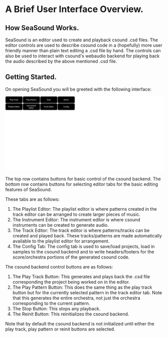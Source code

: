 # A Brief User Interface Overview.
## How SeaSound Works.

SeaSound is an editor used to create and playback csound .csd files. The editor controls are used to describe csound code in a (hopefully) more user friendly manner than plain text editing a .csd file by hand. The controls can also be used to interact with csound's webaudio backend for playing back the audio described by the above mentioned .csd file.

## Getting Started.

On opening SeaSound you will be greeted with the following interface:

![](./01_IMAGES/01_STARTING_IMAGE.png)

The top row contains buttons for basic control of the csound backend. The bottom row contains buttons for selecting editor tabs for the basic editing features of SeaSound.

These tabs are as follows:

1. The Playlist Editor: The playlist editor is where patterns created in the track editor can be arranged to create larger pieces of music.
2. The Instrument Editor: The instrument editor is where csound instruments can be created to generate audio.
3. The Track Editor: The track editor is where patterns/tracks can be created and played back. These tracks/patterns are made automatically available to the playlist editor for arrangement.
4. The Config Tab: The config tab is used to save/load projects, load in samples to the csound backend and to write headers/footers for the score/orchestra portions of the generated csound code.

The csound backend control buttons are as follows:

1. The Play Track Button: This generates and plays back the .csd file corresponding the project being worked on in the editor.
2. The Play Pattern Button: This does the same thing as the play track button but for the currently selected pattern in the track editor tab. Note that this generates the entire orchestra, not just the orchestra corresponding to the current pattern.
1. The Stop Button: This stops any playback.
1. The Reinit Button: This reinitializes the csound backend.

Note that by default the csound backend is not initialized until either the play track, play pattern or reinit buttons are selected.
